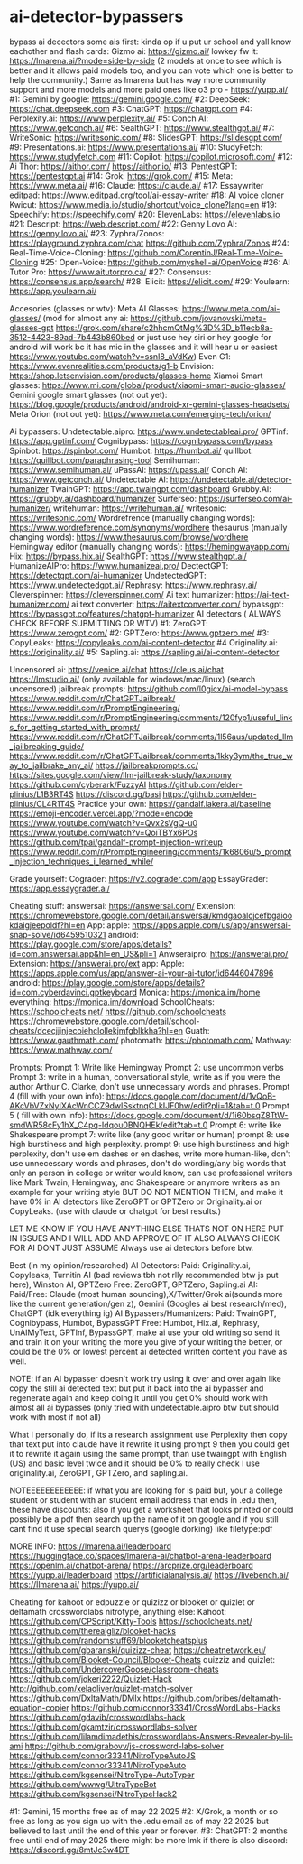 # ai-detector-bypassers
bypass ai decectors
some ais first:
kinda op if u put ur school and yall know eachother and flash cards: Gizmo ai: https://gizmo.ai/
lowkey fw it: https://lmarena.ai/?mode=side-by-side (2 models at once to see which is better and it allows paid models too, and you can vote which one is better to help the community.)
Same as lmarena but has way more community support and more models and more paid ones like o3 pro - https://yupp.ai/
#1: Gemini by google: https://gemini.google.com/
#2: DeepSeek: https://chat.deepseek.com
#3: ChatGPT: https://chatgpt.com
#4: Perplexity.ai: https://www.perplexity.ai/
#5: Conch AI: https://www.getconch.ai/
#6: SealthGPT: https://www.stealthgpt.ai/
#7: WriteSonic: https://writesonic.com/
#8: SlidesGPT: https://slidesgpt.com/
#9: Presentations.ai: https://www.presentations.ai/
#10: StudyFetch: https://www.studyfetch.com
#11: Copilot: https://copilot.microsoft.com/
#12: Ai Thor: https://aithor.com/ https://aithor.io/
#13: PentestGPT: https://pentestgpt.ai
#14: Grok: https://grok.com/
#15: Meta: https://www.meta.ai/
#16: Claude: https://claude.ai/
#17: Essaywriter editpad: https://www.editpad.org/tool/ai-essay-writer
#18: AI voice cloner Kwicut: https://www.media.io/studio/shortcut/voice_clone?lang=en
#19: Speechify: https://speechify.com/
#20: ElevenLabs: https://elevenlabs.io
#21: Descript: https://web.descript.com/
#22: Genny Lovo AI: https://genny.lovo.ai/
#23: Zyphra/Zonos: https://playground.zyphra.com/chat https://github.com/Zyphra/Zonos
#24: Real-Time-Voice-Cloning: https://github.com/CorentinJ/Real-Time-Voice-Cloning
#25: Open-Voice: https://github.com/myshell-ai/OpenVoice
#26: AI Tutor Pro: https://www.aitutorpro.ca/
#27: Consensus: https://consensus.app/search/
#28: Elicit: https://elicit.com/
#29: Youlearn: https://app.youlearn.ai/

Accesories (glasses or wtv):
Meta AI Glasses: https://www.meta.com/ai-glasses/ (mod for almost any ai: https://github.com/jovanovski/meta-glasses-gpt https://grok.com/share/c2hhcmQtMg%3D%3D_b11ecb8a-3512-4423-89ad-7b443b860bed or just use hey siri or hey google for android will work bc it has mic in the glasses and it will hear u or easiest https://www.youtube.com/watch?v=ssnI8_aVdKw)
Even G1: https://www.evenrealities.com/products/g1-b
Envision: https://shop.letsenvision.com/products/glasses-home
Xiamoi Smart glasses: https://www.mi.com/global/product/xiaomi-smart-audio-glasses/
Gemini google smart glasses (not out yet): https://blog.google/products/android/android-xr-gemini-glasses-headsets/
Meta Orion (not out yet): https://www.meta.com/emerging-tech/orion/

Ai bypassers:
Undetectable.aipro: https://www.undetectableai.pro/
GPTinf: https://app.gptinf.com/
Cognibypass: https://cognibypass.com/bypass
Spinbot: https://spinbot.com/
Humbot: https://humbot.ai/
quillbot: https://quillbot.com/paraphrasing-tool
Semihuman: https://www.semihuman.ai/
uPassAI: https://upass.ai/
Conch AI: https://www.getconch.ai/
Undetectable AI: https://undetectable.ai/detector-humanizer
TwainGPT: https://app.twaingpt.com/dashboard
Grubby.AI: https://grubby.ai/dashboard/humanizer
Surferseo: https://surferseo.com/ai-humanizer/
writehuman: https://writehuman.ai/
writesonic: https://writesonic.com/
Wordrefrence (manually changing words): https://www.wordreference.com/synonyms/wordhere
thesaurus (manually changing words): https://www.thesaurus.com/browse/wordhere
Hemingway editor (manually changing words): https://hemingwayapp.com/
Hix: https://bypass.hix.ai/
SealthGPT: https://www.stealthgpt.ai/
HumanizeAIPro: https://www.humanizeai.pro/
DectectGPT: https://detectgpt.com/ai-humanizer
UndetectedGPT: https://www.undetectedgpt.ai/
Rephrasy: https://www.rephrasy.ai/
Cleverspinner: https://cleverspinner.com/
Ai text humanizer: https://ai-text-humanizer.com/
ai text converter: https://aitextconverter.com/
bypassgpt: https://bypassgpt.co/features/chatgpt-humanizer
AI detectors ( ALWAYS CHECK BEFORE SUBMITTING OR WTV)
#1: ZeroGPT: https://www.zerogpt.com/
#2: GPTZero: https://www.gptzero.me/
#3: CopyLeaks: https://copyleaks.com/ai-content-detector
#4 Originality.ai: https://originality.ai/
#5: Sapling.ai: https://sapling.ai/ai-content-detector

Uncensored ai:
https://venice.ai/chat
https://cleus.ai/chat
https://lmstudio.ai/ (only available for windows/mac/linux) (search uncensored)
jailbreak prompts:
https://github.com/l0gicx/ai-model-bypass
https://www.reddit.com/r/ChatGPTJailbreak/
https://www.reddit.com/r/PromptEngineering/
https://www.reddit.com/r/PromptEngineering/comments/120fyp1/useful_links_for_getting_started_with_prompt/
https://www.reddit.com/r/ChatGPTJailbreak/comments/1l56aus/updated_llm_jailbreaking_guide/
https://www.reddit.com/r/ChatGPTJailbreak/comments/1kky3ym/the_true_way_to_jailbrake_any_ai/
https://jailbreakprompts.cc/
https://sites.google.com/view/llm-jailbreak-study/taxonomy
https://github.com/cyberark/FuzzyAI
https://github.com/elder-plinius/L1B3RT4S
https://discord.gg/basi
https://github.com/elder-plinius/CL4R1T4S
Practice your own: https://gandalf.lakera.ai/baseline https://emoji-encoder.vercel.app/?mode=encode https://www.youtube.com/watch?v=Qvx2sVgQ-u0 https://www.youtube.com/watch?v=QoiTBYx6POs https://github.com/tpai/gandalf-prompt-injection-writeup https://www.reddit.com/r/PromptEngineering/comments/1k6806u/5_prompt_injection_techniques_i_learned_while/

Grade yourself:
Cograder: https://v2.cograder.com/app
EssayGrader: https://app.essaygrader.ai/

Cheating stuff:
answersai: https://answersai.com/ Extension: https://chromewebstore.google.com/detail/answersai/kmdgaoalcjcefbgaiookdaigjeepoldf?hl=en App: 
 apple: https://apps.apple.com/us/app/answersai-snap-solve/id6459510321 android: https://play.google.com/store/apps/details?id=com.answersai.app&hl=en_US&pli=1
Anwseraipro: https://answerai.pro/ Extension: https://answerai.pro/ext app: Apple: https://apps.apple.com/us/app/answer-ai-your-ai-tutor/id6446047896 android: https://play.google.com/store/apps/details?id=com.cyberdavinci.gptkeyboard
Monica: https://monica.im/home everything: https://monica.im/download
SchoolCheats: https://schoolcheats.net/ https://github.com/schoolcheats https://chromewebstore.google.com/detail/school-cheats/dcecjjjnjecoiehclollekjmfgblkkha?hl=en
Guath: https://www.gauthmath.com/
photomath: https://photomath.com/
Mathway: https://www.mathway.com/

Prompts:
Prompt 1: Write like Hemingway
Prompt 2: use uncommon verbs
Prompt 3: write in a human, conversational style, write as if you were the author Arthur C. Clarke, don't use unnecessary words and phrases.
Prompt 4 (fill with your own info): https://docs.google.com/document/d/1vQoB-AKcVbVZxNyIXAcWnCCZ9dwlSsktnqCLkIJF0hw/edit?pli=1&tab=t.0
Prompt 5 ( fill with own info): https://docs.google.com/document/d/1i60bsqZ8TtW-smdWR58cFy1hX_C4pq-Idqou0BNQHEk/edit?tab=t.0
Prompt 6: write like Shakespeare
prompt 7: write like (any good writer or human)
prompt 8: use high burstiness and high perplexity.
prompt 9: use high burstiness and high perplexity, don't use em dashes or en dashes, write more human-like, don't use unnecessary words and phrases, don't do wording/any big words that only an person in college or writer would know, can use professional writers like Mark Twain, Hemingway, and Shakespeare or anymore writers as an example for your writing style BUT DO NOT MENTION THEM, and make it have 0% in AI detectors like ZeroGPT or GPTZero or Originality.ai or CopyLeaks. (use with claude or chatgpt for best results.)

LET ME KNOW IF YOU HAVE ANYTHING ELSE THATS NOT ON HERE PUT IN ISSUES AND I WILL ADD AND APPROVE OF IT ALSO ALWAYS CHECK FOR AI DONT JUST ASSUME
Always use ai detectors before btw.

Best (in my opinion/researched)
AI Detectors:
 Paid: Originality.ai, Copyleaks, Turnitin AI (bad reviews tbh not rlly recommended btw js put here), Winston AI, GPTZero
 Free: ZeroGPT, GPTZero, Sapling.ai
AI:
 Paid/Free: Claude (most human sounding),X/Twitter/Grok ai(sounds more like the current generation/gen z), Gemini (Googles ai best research/med), ChatGPT (idk everything ig)
AI Bypassers/Humanizers:
Paid: TwainGPT, Cognibypass,  Humbot, BypassGPT
Free: Humbot, Hix.ai, Rephrasy, UnAIMyText, GPTInf, BypassGPT, make ai use your old writing so send it and train it on your writing the more you give of your writing the better, or could be the 0% or lowest percent ai detected written content you have as well.

NOTE: if an AI bypasser doesn't work try using it over and over again like copy the still ai detected text but put it back into the ai bypasser and regenerate again and keep doing it until you get 0% should work with almost all ai bypasses (only tried with undetectable.aipro btw but should work with most if not all)

What I personally do, if its a research assignment use Perplexity then copy that text put into claude have it rewrite it using prompt 9 then you could get it to rewrite it again using the same prompt, than use twaingpt with English (US) and basic level twice and it should be 0% to really check I use originality.ai, ZeroGPT, GPTZero, and sapling.ai.

NOTEEEEEEEEEEEE:
if what you are looking for is paid but, your a college student or student with an student email address that ends in .edu then, these have discounts:
also if you get a worksheet that looks printed or could possibly be a pdf then search up the name of it on google and if you still cant find it use
special search querys (google dorking) like filetype:pdf

MORE INFO:
https://lmarena.ai/leaderboard
https://huggingface.co/spaces/lmarena-ai/chatbot-arena-leaderboard
https://openlm.ai/chatbot-arena/
https://arcprize.org/leaderboard
https://yupp.ai/leaderboard
https://artificialanalysis.ai/
https://livebench.ai/
https://llmarena.ai/
https://yupp.ai/


Cheating for kahoot or edpuzzle or quizizz or blooket or quizlet or deltamath crosswordlabs nitrotype, anything else:
Kahoot: https://github.com/CPScript/Kitty-Tools
https://schoolcheats.net/
https://github.com/therealgliz/blooket-hacks
https://github.com/randomstuff69/blooketcheatsplus
https://github.com/gbaranski/quizizz-cheat
https://cheatnetwork.eu/
https://github.com/Blooket-Council/Blooket-Cheats
quizziz and quizlet: https://github.com/UndercoverGoose/classroom-cheats
https://github.com/jokeri2222/Quizlet-Hack
http://github.com/xelaoliver/quizlet-match-solver
https://github.com/DxltaMath/DMIx
https://github.com/bribes/deltamath-equation-copier
https://github.com/connor33341/CrossWordLabs-Hacks
https://github.com/gdavib/crosswordlabs-hack
https://github.com/gkamtzir/crosswordlabs-solver
https://github.com/lilamdimadethis/crosswordlabs-Answers-Revealer-by-lil-ami
https://github.com/grabovv/js-crossword-labs-solver
https://github.com/connor33341/NitroTypeAutoJS
https://github.com/connor33341/NitroTypeAuto
https://github.com/kgsensei/NitroType-AutoTyper
https://github.com/wwwg/UltraTypeBot
https://github.com/kgsensei/NitroTypeHack2

#1: Gemini, 15 months free as of may 22 2025
#2: X/Grok, a month or so free as long as you sign up with the .edu email as of may 22 2025 but believed to last until the end of this year or forever.
#3: ChatGPT: 2 months free until end of may 2025
there might be more lmk if there is
also discord: https://discord.gg/8mtJc3w4DT
